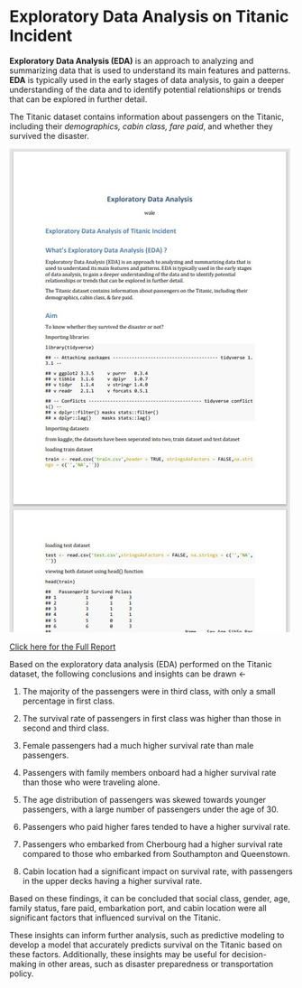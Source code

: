 # Exploratory Data Analysis on Titanic Incident 

**Exploratory Data Analysis (EDA)** is an approach to analyzing and summarizing data that is used to understand its main features and patterns. 
**EDA** is typically used in the early stages of data analysis, to gain a deeper understanding of the data and to identify potential relationships 
or trends that can be explored in further detail.

The Titanic dataset contains information about passengers on the Titanic, including their *demographics, cabin class, 
fare paid*, and whether they survived the disaster.

![First page of the R markdown report](https://github.com/rajikudusadewale/Titanic-EDA/blob/main/Report%20SS.jpg)

[Click here for the Full Report](https://github.com/rajikudusadewale/Titanic-EDA/blob/main/EDA_T_Report.pdf)


Based on the exploratory data analysis (EDA) performed on the Titanic dataset, the following conclusions and insights can be drawn <-

1. The majority of the passengers were in third class, with only a small percentage in first class.

2. The survival rate of passengers in first class was higher than those in second and third class.

3. Female passengers had a much higher survival rate than male passengers.

4. Passengers with family members onboard had a higher survival rate than those who were traveling alone.

5. The age distribution of passengers was skewed towards younger passengers, with a large number of passengers under the age of 30.

6. Passengers who paid higher fares tended to have a higher survival rate.

7. Passengers who embarked from Cherbourg had a higher survival rate compared to those who embarked from Southampton and Queenstown.

8. Cabin location had a significant impact on survival rate, with passengers in the upper decks having a higher survival rate.

Based on these findings, it can be concluded that social class, gender, age, family status, fare paid, embarkation port, and cabin location were all significant factors that influenced survival on the Titanic.

These insights can inform further analysis, such as predictive modeling to develop a model that accurately predicts survival on the Titanic based on these factors. Additionally, these insights may be useful for decision-making in other areas, such as disaster preparedness or transportation policy.



